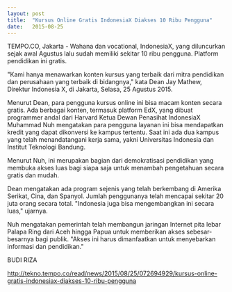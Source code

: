 ```yaml
---
layout: post
title:  "Kursus Online Gratis IndonesiaX Diakses 10 Ribu Pengguna"
date:   2015-08-25
---
```


TEMPO.CO, Jakarta - Wahana dan vocational, IndonesiaX, yang diluncurkan sejak awal Agustus lalu sudah memiliki sekitar 10 ribu pengguna. Platform pendidikan ini gratis.

"Kami hanya menawarkan konten kursus yang terbaik dari mitra pendidikan dan perusahaan yang terbaik di bidangnya," kata Dean Jay Mathew, Direktur Indonesia X, di Jakarta, Selasa, 25 Agustus 2015.

Menurut Dean, para pengguna kursus online ini bisa macam konten secara gratis. Ada berbagai konten, termasuk platform EdX, yang dibuat programmer andal dari Harvard
Ketua Dewan Penasihat IndonesiaX Muhammad Nuh mengatakan para pengguna layanan ini bisa mendapatkan kredit yang dapat dikonversi ke kampus tertentu. Saat ini ada dua kampus yang telah menandatangani kerja sama, yakni Universitas Indonesia dan Institut Teknologi Bandung.

Menurut Nuh, ini merupakan bagian dari demokratisasi pendidikan yang membuka akses luas bagi siapa saja untuk menambah pengetahuan secara gratis dan mudah.

Dean mengatakan ada program sejenis yang telah berkembang di Amerika Serikat, Cina, dan Spanyol. Jumlah penggunanya telah mencapai sekitar 20 juta orang secara total. "Indonesia juga bisa mengembangkan ini secara luas," ujarnya.

Nuh mengatakan pemerintah telah membangun jaringan Internet pita lebar Palapa Ring dari Aceh hingga Papua untuk memberikan akses sebesar-besarnya bagi publik. "Akses ini harus dimanfaatkan untuk menyebarkan informasi dan pendidikan."

BUDI RIZA

http://tekno.tempo.co/read/news/2015/08/25/072694929/kursus-online-gratis-indonesiax-diakses-10-ribu-pengguna
